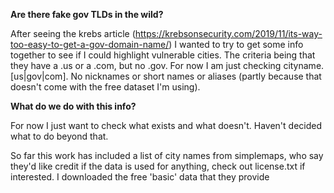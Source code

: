 **Are there fake gov TLDs in the wild?**

After seeing the krebs article (https://krebsonsecurity.com/2019/11/its-way-too-easy-to-get-a-gov-domain-name/) I wanted to try to get some info together to see if I could highlight vulnerable cities. The criteria being that they have a .us or a .com, but no .gov. For now I am just checking cityname.[us|gov|com]. No nicknames or short names or aliases (partly because that doesn't come with the free dataset I'm using). 

**What do we do with this info?**

For now I just want to check what exists and what doesn't. Haven't decided what to do beyond that. 

So far this work has included a list of city names from simplemaps, who say they'd like credit if the data is used for anything, check out license.txt if interested. I downloaded the free 'basic' data that they provide
